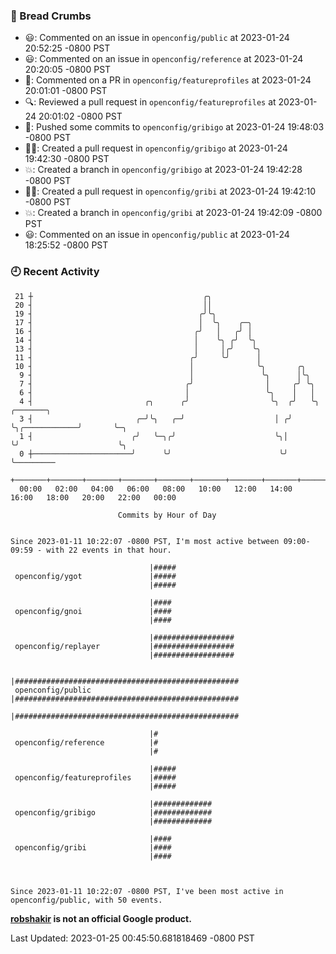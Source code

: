 ### 🍞 Bread Crumbs

 * 😃: Commented on an issue in `openconfig/public` at 2023-01-24 20:52:25 -0800 PST
 * 😃: Commented on an issue in `openconfig/reference` at 2023-01-24 20:20:05 -0800 PST
 * 💬: Commented on a PR in  `openconfig/featureprofiles` at 2023-01-24 20:01:01 -0800 PST
 * 🔍: Reviewed a pull request in  `openconfig/featureprofiles` at 2023-01-24 20:01:02 -0800 PST
 * 🚢: Pushed some commits to `openconfig/gribigo` at 2023-01-24 19:48:03 -0800 PST
 * ✍🏼: Created a pull request in `openconfig/gribigo` at 2023-01-24 19:42:30 -0800 PST
 * 💥: Created a branch in `openconfig/gribigo` at 2023-01-24 19:42:28 -0800 PST
 * ✍🏼: Created a pull request in `openconfig/gribi` at 2023-01-24 19:42:10 -0800 PST
 * 💥: Created a branch in `openconfig/gribi` at 2023-01-24 19:42:09 -0800 PST
 * 😃: Commented on an issue in `openconfig/public` at 2023-01-24 18:25:52 -0800 PST

### 🕘 Recent Activity
```
 21 ┼                                      ╭╮
 20 ┤                                      ││
 19 ┤                                     ╭╯╰╮
 17 ┤                                     │  ╰╮    ╭─╮
 16 ┤                                    ╭╯   │   ╭╯ │
 14 ┤                                    │    ╰╮ ╭╯  ╰╮
 13 ┤                                    │     │╭╯    ╰╮
 11 ┤                                   ╭╯     ╰╯      │
 10 ┤                                   │              ╰╮       ╭╮
  9 ┤                                   │               ╰╮      │╰╮
  7 ┤                                  ╭╯                │     ╭╯ ╰╮
  6 ┤                                  │                 ╰╮    │   │
  4 ┤                         ╭╮      ╭╯                  ╰╮  ╭╯   ╰╮              ╭───────╮
  3 ┤                       ╭─╯╰╮   ╭─╯                    │ ╭╯     ╰╮╭────────────╯       ╰─╮
  1 ┤                      ╭╯   ╰─╮╭╯                      ╰╮│       ╰╯                      ╰╮
  0 ┼──────────────────────╯      ╰╯                        ╰╯                                ╰─────────
    +───────+───────+───────+───────+───────+───────+───────+───────+───────+───────+───────+───────+────
  00:00   02:00   04:00   06:00   08:00   10:00   12:00   14:00   16:00   18:00   20:00   22:00   00:00   

						Commits by Hour of Day


Since 2023-01-11 10:22:07 -0800 PST, I'm most active between 09:00-09:59 - with 22 events in that hour.

```



```
                               |#####
 openconfig/ygot               |#####
                               |#####

                               |####
 openconfig/gnoi               |####
                               |####

                               |##################
 openconfig/replayer           |##################
                               |##################

                               |##################################################
 openconfig/public             |##################################################
                               |##################################################

                               |#
 openconfig/reference          |#
                               |#

                               |#####
 openconfig/featureprofiles    |#####
                               |#####

                               |#############
 openconfig/gribigo            |#############
                               |#############

                               |####
 openconfig/gribi              |####
                               |####



Since 2023-01-11 10:22:07 -0800 PST, I've been most active in openconfig/public, with 50 events.

```
**[robshakir](mailto:robjs@google.com) is not an official Google product.**  


Last Updated: 2023-01-25 00:45:50.681818469 -0800 PST
